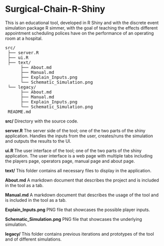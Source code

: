# Surgical-Chain-R-Shiny
This is an educational tool, developed in R Shiny and with the discrete event simulation package R simmer, with the goal of teaching the effects different appointment scheduling polices have on the performance of an operating room at a hospital. 

<pre>
src/  
 ├── server.R  
 ├── ui.R   
 ├── text/  
      ├── About.md  
      ├── Manual.md
      ├── Explain_Inputs.png 
      └── Schematic_Simulation.png 
 └── legacy/  
      ├── About.md  
      ├── Manual.md
      ├── Explain_Inputs.png 
      └── Schematic_Simulation.png
 README.md  
</pre>


**src/** Directory with the source code.

**server.R** The server side of the tool; one of the two parts of the shiny application. Handles the inputs from the user, creates/runs the simulation and outputs the results to the UI.

**ui.R** The user interface of the tool; one of the two parts of the shiny application. The user interface is a web page with multiple tabs including the players page, operators page, manual page and about page. 

**text/** This folder contains all necessary files to display in the application.

**About.md** A markdown document that describes the project and is included in the tool as a tab. 

**Manual.md** A markdown document that describes the usage of the tool and is included in the tool as a tab. 

**Explain_Inputs.png** PNG file that showcases the possible player inputs.

**Schematic_Simulation.png** PNG file that showcases the underlying simulation. 

**legacy/** This folder contains previous iterations and prototypes of the tool and of different simulations.
